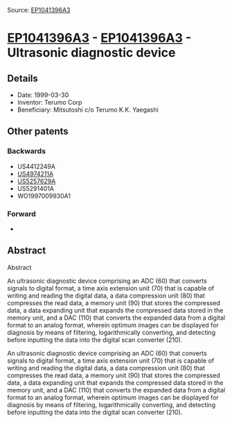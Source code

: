 Source: [EP1041396A3](https://patents.google.com/patent/EP1041396A3)

# [EP1041396A3](EP1041396A3.md) - [EP1041396A3](EP1041396A3.md) - Ultrasonic diagnostic device

## Details

* Date: 1999-03-30
* Inventor: Terumo Corp
* Beneficiary: Mitsutoshi c/o Terumo K.K. Yaegashi

## Other patents

### Backwards
 * US4412249A
 * [US4974211A](US4974211A.md)
 * [US5257629A](US5257629A.md)
 * US5291401A
 * WO1997009930A1
### Forward
 * 
## Abstract

Abstract

An ultrasonic diagnostic device comprising an ADC (60) that
converts signals to digital format, a time axis extension unit (70) that is
capable of writing and reading the digital data, a data compression unit
(80) that compresses the read data, a memory unit (90) that stores the
compressed data, a data expanding unit that expands the compressed
data stored in the memory unit, and a DAC (110) that converts the
expanded data from a digital format to an analog format, wherein optimum
images can be displayed for diagnosis by means of filtering,
logarithmically converting, and detecting before inputting the data into the
digital scan converter (210).



An ultrasonic diagnostic device comprising an ADC (60) that
converts signals to digital format, a time axis extension unit (70) that is
capable of writing and reading the digital data, a data compression unit
(80) that compresses the read data, a memory unit (90) that stores the
compressed data, a data expanding unit that expands the compressed
data stored in the memory unit, and a DAC (110) that converts the
expanded data from a digital format to an analog format, wherein optimum
images can be displayed for diagnosis by means of filtering,
logarithmically converting, and detecting before inputting the data into the
digital scan converter (210).